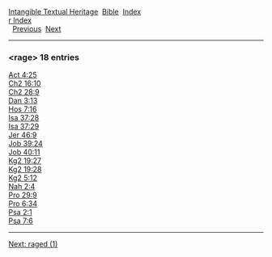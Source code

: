 [Intangible Textual Heritage](../../index)  [Bible](../index) 
[Index](index)   
[r Index](_r_)  
  [Previous](c09094)  [Next](c09096) 

------------------------------------------------------------------------

### &lt;rage&gt; 18 entries

[Act 4:25](../kjv/act004.htm#025)  
[Ch2 16:10](../kjv/ch2016.htm#010)  
[Ch2 28:9](../kjv/ch2028.htm#009)  
[Dan 3:13](../kjv/dan003.htm#013)  
[Hos 7:16](../kjv/hos007.htm#016)  
[Isa 37:28](../kjv/isa037.htm#028)  
[Isa 37:29](../kjv/isa037.htm#029)  
[Jer 46:9](../kjv/jer046.htm#009)  
[Job 39:24](../kjv/job039.htm#024)  
[Job 40:11](../kjv/job040.htm#011)  
[Kg2 19:27](../kjv/kg2019.htm#027)  
[Kg2 19:28](../kjv/kg2019.htm#028)  
[Kg2 5:12](../kjv/kg2005.htm#012)  
[Nah 2:4](../kjv/nah002.htm#004)  
[Pro 29:9](../kjv/pro029.htm#009)  
[Pro 6:34](../kjv/pro006.htm#034)  
[Psa 2:1](../kjv/psa002.htm#001)  
[Psa 7:6](../kjv/psa007.htm#006)  

------------------------------------------------------------------------

[Next: raged (1)](c09096)
